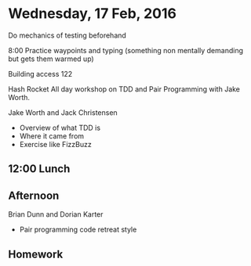 Wednesday, 17 Feb, 2016
=======================

Do mechanics of testing beforehand

8:00
Practice waypoints and typing
(something non mentally demanding
but gets them warmed up)


Building access
  122



Hash Rocket All day workshop on TDD and Pair Programming with Jake Worth.

Jake Worth and Jack Christensen

* Overview of what TDD is
* Where it came from
* Exercise like FizzBuzz

12:00 Lunch
-----------

Afternoon
---------

Brian Dunn and Dorian Karter

* Pair programming code retreat style


Homework
--------
